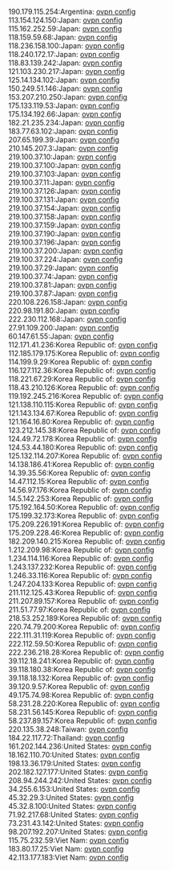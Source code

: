190.179.115.254:Argentina: [ovpn config](vpn/190_179_115_254.ovpn)  
113.154.124.150:Japan: [ovpn config](vpn/113_154_124_150.ovpn)  
115.162.252.59:Japan: [ovpn config](vpn/115_162_252_59.ovpn)  
118.159.59.68:Japan: [ovpn config](vpn/118_159_59_68.ovpn)  
118.236.158.100:Japan: [ovpn config](vpn/118_236_158_100.ovpn)  
118.240.172.17:Japan: [ovpn config](vpn/118_240_172_17.ovpn)  
118.83.139.242:Japan: [ovpn config](vpn/118_83_139_242.ovpn)  
121.103.230.217:Japan: [ovpn config](vpn/121_103_230_217.ovpn)  
125.14.134.102:Japan: [ovpn config](vpn/125_14_134_102.ovpn)  
150.249.51.146:Japan: [ovpn config](vpn/150_249_51_146.ovpn)  
153.207.210.250:Japan: [ovpn config](vpn/153_207_210_250.ovpn)  
175.133.119.53:Japan: [ovpn config](vpn/175_133_119_53.ovpn)  
175.134.192.66:Japan: [ovpn config](vpn/175_134_192_66.ovpn)  
182.21.235.234:Japan: [ovpn config](vpn/182_21_235_234.ovpn)  
183.77.63.102:Japan: [ovpn config](vpn/183_77_63_102.ovpn)  
207.65.199.39:Japan: [ovpn config](vpn/207_65_199_39.ovpn)  
210.145.207.3:Japan: [ovpn config](vpn/210_145_207_3.ovpn)  
219.100.37.10:Japan: [ovpn config](vpn/219_100_37_10.ovpn)  
219.100.37.100:Japan: [ovpn config](vpn/219_100_37_100.ovpn)  
219.100.37.103:Japan: [ovpn config](vpn/219_100_37_103.ovpn)  
219.100.37.11:Japan: [ovpn config](vpn/219_100_37_11.ovpn)  
219.100.37.126:Japan: [ovpn config](vpn/219_100_37_126.ovpn)  
219.100.37.131:Japan: [ovpn config](vpn/219_100_37_131.ovpn)  
219.100.37.154:Japan: [ovpn config](vpn/219_100_37_154.ovpn)  
219.100.37.158:Japan: [ovpn config](vpn/219_100_37_158.ovpn)  
219.100.37.159:Japan: [ovpn config](vpn/219_100_37_159.ovpn)  
219.100.37.190:Japan: [ovpn config](vpn/219_100_37_190.ovpn)  
219.100.37.196:Japan: [ovpn config](vpn/219_100_37_196.ovpn)  
219.100.37.200:Japan: [ovpn config](vpn/219_100_37_200.ovpn)  
219.100.37.224:Japan: [ovpn config](vpn/219_100_37_224.ovpn)  
219.100.37.29:Japan: [ovpn config](vpn/219_100_37_29.ovpn)  
219.100.37.74:Japan: [ovpn config](vpn/219_100_37_74.ovpn)  
219.100.37.81:Japan: [ovpn config](vpn/219_100_37_81.ovpn)  
219.100.37.87:Japan: [ovpn config](vpn/219_100_37_87.ovpn)  
220.108.226.158:Japan: [ovpn config](vpn/220_108_226_158.ovpn)  
220.98.191.80:Japan: [ovpn config](vpn/220_98_191_80.ovpn)  
222.230.112.168:Japan: [ovpn config](vpn/222_230_112_168.ovpn)  
27.91.109.200:Japan: [ovpn config](vpn/27_91_109_200.ovpn)  
60.147.61.55:Japan: [ovpn config](vpn/60_147_61_55.ovpn)  
112.171.41.236:Korea Republic of: [ovpn config](vpn/112_171_41_236.ovpn)  
112.185.179.175:Korea Republic of: [ovpn config](vpn/112_185_179_175.ovpn)  
114.199.9.29:Korea Republic of: [ovpn config](vpn/114_199_9_29.ovpn)  
116.127.112.36:Korea Republic of: [ovpn config](vpn/116_127_112_36.ovpn)  
118.221.67.29:Korea Republic of: [ovpn config](vpn/118_221_67_29.ovpn)  
118.43.210.126:Korea Republic of: [ovpn config](vpn/118_43_210_126.ovpn)  
119.192.245.216:Korea Republic of: [ovpn config](vpn/119_192_245_216.ovpn)  
121.138.110.115:Korea Republic of: [ovpn config](vpn/121_138_110_115.ovpn)  
121.143.134.67:Korea Republic of: [ovpn config](vpn/121_143_134_67.ovpn)  
121.164.16.80:Korea Republic of: [ovpn config](vpn/121_164_16_80.ovpn)  
123.212.145.38:Korea Republic of: [ovpn config](vpn/123_212_145_38.ovpn)  
124.49.72.178:Korea Republic of: [ovpn config](vpn/124_49_72_178.ovpn)  
124.53.44.180:Korea Republic of: [ovpn config](vpn/124_53_44_180.ovpn)  
125.132.114.207:Korea Republic of: [ovpn config](vpn/125_132_114_207.ovpn)  
14.138.186.41:Korea Republic of: [ovpn config](vpn/14_138_186_41.ovpn)  
14.39.35.56:Korea Republic of: [ovpn config](vpn/14_39_35_56.ovpn)  
14.47.112.15:Korea Republic of: [ovpn config](vpn/14_47_112_15.ovpn)  
14.56.97.176:Korea Republic of: [ovpn config](vpn/14_56_97_176.ovpn)  
14.5.142.253:Korea Republic of: [ovpn config](vpn/14_5_142_253.ovpn)  
175.192.164.50:Korea Republic of: [ovpn config](vpn/175_192_164_50.ovpn)  
175.199.32.173:Korea Republic of: [ovpn config](vpn/175_199_32_173.ovpn)  
175.209.226.191:Korea Republic of: [ovpn config](vpn/175_209_226_191.ovpn)  
175.209.228.46:Korea Republic of: [ovpn config](vpn/175_209_228_46.ovpn)  
182.209.140.215:Korea Republic of: [ovpn config](vpn/182_209_140_215.ovpn)  
1.212.209.98:Korea Republic of: [ovpn config](vpn/1_212_209_98.ovpn)  
1.234.114.116:Korea Republic of: [ovpn config](vpn/1_234_114_116.ovpn)  
1.243.137.232:Korea Republic of: [ovpn config](vpn/1_243_137_232.ovpn)  
1.246.33.116:Korea Republic of: [ovpn config](vpn/1_246_33_116.ovpn)  
1.247.204.133:Korea Republic of: [ovpn config](vpn/1_247_204_133.ovpn)  
211.112.125.43:Korea Republic of: [ovpn config](vpn/211_112_125_43.ovpn)  
211.207.89.157:Korea Republic of: [ovpn config](vpn/211_207_89_157.ovpn)  
211.51.77.97:Korea Republic of: [ovpn config](vpn/211_51_77_97.ovpn)  
218.53.252.189:Korea Republic of: [ovpn config](vpn/218_53_252_189.ovpn)  
220.74.79.200:Korea Republic of: [ovpn config](vpn/220_74_79_200.ovpn)  
222.111.31.119:Korea Republic of: [ovpn config](vpn/222_111_31_119.ovpn)  
222.112.59.50:Korea Republic of: [ovpn config](vpn/222_112_59_50.ovpn)  
222.236.218.28:Korea Republic of: [ovpn config](vpn/222_236_218_28.ovpn)  
39.112.18.241:Korea Republic of: [ovpn config](vpn/39_112_18_241.ovpn)  
39.118.180.38:Korea Republic of: [ovpn config](vpn/39_118_180_38.ovpn)  
39.118.18.132:Korea Republic of: [ovpn config](vpn/39_118_18_132.ovpn)  
39.120.9.57:Korea Republic of: [ovpn config](vpn/39_120_9_57.ovpn)  
49.175.74.98:Korea Republic of: [ovpn config](vpn/49_175_74_98.ovpn)  
58.231.28.220:Korea Republic of: [ovpn config](vpn/58_231_28_220.ovpn)  
58.231.56.145:Korea Republic of: [ovpn config](vpn/58_231_56_145.ovpn)  
58.237.89.157:Korea Republic of: [ovpn config](vpn/58_237_89_157.ovpn)  
220.135.38.248:Taiwan: [ovpn config](vpn/220_135_38_248.ovpn)  
184.22.117.72:Thailand: [ovpn config](vpn/184_22_117_72.ovpn)  
161.202.144.236:United States: [ovpn config](vpn/161_202_144_236.ovpn)  
18.162.110.70:United States: [ovpn config](vpn/18_162_110_70.ovpn)  
198.13.36.179:United States: [ovpn config](vpn/198_13_36_179.ovpn)  
202.182.127.177:United States: [ovpn config](vpn/202_182_127_177.ovpn)  
208.94.244.242:United States: [ovpn config](vpn/208_94_244_242.ovpn)  
34.255.6.153:United States: [ovpn config](vpn/34_255_6_153.ovpn)  
45.32.29.3:United States: [ovpn config](vpn/45_32_29_3.ovpn)  
45.32.8.100:United States: [ovpn config](vpn/45_32_8_100.ovpn)  
71.92.217.68:United States: [ovpn config](vpn/71_92_217_68.ovpn)  
73.231.43.142:United States: [ovpn config](vpn/73_231_43_142.ovpn)  
98.207.192.207:United States: [ovpn config](vpn/98_207_192_207.ovpn)  
115.75.232.59:Viet Nam: [ovpn config](vpn/115_75_232_59.ovpn)  
183.80.17.25:Viet Nam: [ovpn config](vpn/183_80_17_25.ovpn)  
42.113.177.183:Viet Nam: [ovpn config](vpn/42_113_177_183.ovpn)  
